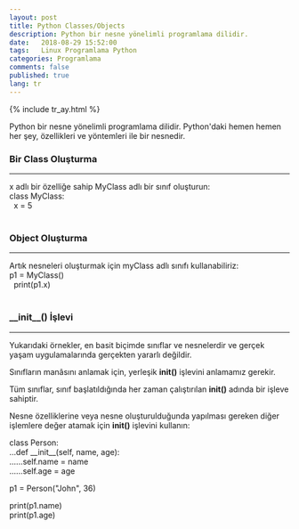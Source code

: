 ```yaml
---
layout: post
title: Python Classes/Objects
description: Python bir nesne yönelimli programlama dilidir.
date:   2018-08-29 15:52:00
tags:   Linux Programlama Python
categories: Programlama
comments: false
published: true
lang: tr
---
```


{% include tr_ay.html %}
<link rel="stylesheet" href="/css/w3.css">

Python bir nesne yönelimli programlama dilidir.
Python'daki hemen hemen her şey, özellikleri ve yöntemleri ile bir nesnedir. 
<br>
<h3>Bir Class Oluşturma</h3><hr>
x adlı bir özelliğe sahip MyClass adlı bir sınıf oluşturun:
<div class="w3-code notranslate pythonHigh">
  class MyClass:<br>&nbsp; x = 5</div>
<br>

<div class="teaser clearfix"></div>
<h3>Object Oluşturma</h3><hr>
Artık nesneleri oluşturmak için myClass adlı sınıfı kullanabiliriz:

<div class="w3-code notranslate pythonHigh">
  p1 = MyClass()<br>&nbsp; print(p1.x)</div>

<br>
<h3>__init__() İşlevi </h3><hr>
Yukarıdaki örnekler, en basit biçimde sınıflar ve nesnelerdir ve gerçek yaşam uygulamalarında gerçekten yararlı değildir. 

Sınıfların manâsını anlamak için, yerleşik **__init__()** işlevini anlamamız gerekir. 

Tüm sınıflar, sınıf başlatıldığında her zaman çalıştırılan **__init__()** adında bir işleve sahiptir. 

Nesne özelliklerine veya nesne oluşturulduğunda yapılması gereken diğer işlemlere değer atamak için **__init__()** işlevini kullanın:


<div class="w3-code notranslate pythonHigh">
class Person:<br>
...def __init__(self, name, age):<br>
......self.name = name<br>
......self.age = age<br>

p1 = Person("John", 36)<br>

print(p1.name)<br>
print(p1.age)</div>
<div class="teaser clearfix"></div>


